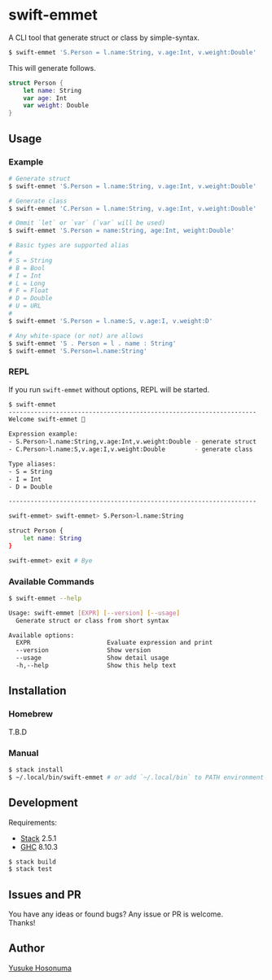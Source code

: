 # swift-emmet

A CLI tool that generate struct or class by simple-syntax.

```bash
$ swift-emmet 'S.Person = l.name:String, v.age:Int, v.weight:Double'
```

This will generate follows.

```swift
struct Person {
    let name: String
    var age: Int
    var weight: Double
}
```

## Usage

### Example

```bash
# Generate struct
$ swift-emmet 'S.Person = l.name:String, v.age:Int, v.weight:Double'

# Generate class
$ swift-emmet 'C.Person = l.name:String, v.age:Int, v.weight:Double'

# Ommit `let` or `var` (`var` will be used)
$ swift-emmet 'S.Person = name:String, age:Int, weight:Double'

# Basic types are supported alias
#
# S = String
# B = Bool
# I = Int
# L = Long
# F = Float
# D = Double
# U = URL
#
$ swift-emmet 'S.Person = l.name:S, v.age:I, v.weight:D'

# Any white-space (or not) are allows
$ swift-emmet 'S . Person = l . name : String'
$ swift-emmet 'S.Person=l.name:String'
```

### REPL

If you run `swift-emmet` without options, REPL will be started.

```bash
$ swift-emmet
--------------------------------------------------------------------
Welcome swift-emmet 🎉

Expression example:
- S.Person>l.name:String,v.age:Int,v.weight:Double - generate struct
- C.Person>l.name:S,v.age:I,v.weight:Double        - generate class

Type aliases:
- S = String
- I = Int
- D = Double

--------------------------------------------------------------------

swift-emmet> swift-emmet> S.Person>l.name:String

struct Person {
    let name: String
}

swift-emmet> exit # Bye
```

### Available Commands

```bash
$ swift-emmet --help

Usage: swift-emmet [EXPR] [--version] [--usage]
  Generate struct or class from short syntax

Available options:
  EXPR                     Evaluate expression and print
  --version                Show version
  --usage                  Show detail usage
  -h,--help                Show this help text
```

## Installation

### Homebrew

T.B.D

### Manual

```bash
$ stack install
$ ~/.local/bin/swift-emmet # or add `~/.local/bin` to PATH environment
```

## Development

Requirements:

- [Stack](https://docs.haskellstack.org/en/stable/README/) 2.5.1
- [GHC](https://www.haskell.org/ghc/) 8.10.3

```bash
$ stack build
$ stack test
```

## Issues and PR

You have any ideas or found bugs? Any issue or PR is welcome.<br>
Thanks!

## Author

[Yusuke Hosonuma](https://github.com/YusukeHosonuma)
